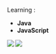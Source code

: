 Learning : 
- **Java** <i class="fa-brands fa-java"></i>
- **JavaScript** <i class="fa-brands fa-js"></i>

<img align="left" src="https://github-readme-stats.vercel.app/api?username=lusource&count_private=true&show_icons=true" />
<img align="left" src="https://github-readme-stats.vercel.app/api/top-langs/?username=lusource" />
